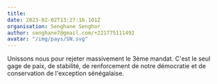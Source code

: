 ```yaml
---
title: 
date: 2023-02-02T13:27:16.101Z
organisation: Senghane Senghor 
author: senghane7@gmail.com/+221775111492
avatar: "/img/pays/SN.svg"
---
```


Unissons nous pour rejeter massivement le 3ème mandat. C'est le seul gage de paix, de stabilité, de renforcement de notre démocratie et de conservation de l'exception sénégalaise.